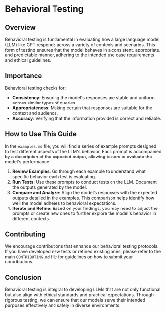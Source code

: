 # Behavioral Testing

## Overview

Behavioral testing is fundamental in evaluating how a large language model (LLM) like GPT responds across a variety of contexts and scenarios. This form of testing ensures that the model behaves in a consistent, appropriate, and predictable manner, adhering to the intended use case requirements and ethical guidelines.

## Importance

Behavioral testing checks for:
- **Consistency**: Ensuring the model's responses are stable and uniform across similar types of queries.
- **Appropriateness**: Making certain that responses are suitable for the context and audience.
- **Accuracy**: Verifying that the information provided is correct and reliable.

## How to Use This Guide

In the `examples.md` file, you will find a series of example prompts designed to test different aspects of the LLM's behavior. Each prompt is accompanied by a description of the expected output, allowing testers to evaluate the model's performance:

1. **Review Examples**: Go through each example to understand what specific behavior each test is evaluating.
2. **Run Tests**: Use these prompts to conduct tests on the LLM. Document the outputs generated by the model.
3. **Compare and Analyze**: Align the model’s responses with the expected outputs detailed in the examples. This comparison helps identify how well the model adheres to behavioral expectations.
4. **Iterate and Refine**: Based on your findings, you may need to adjust the prompts or create new ones to further explore the model's behavior in different contexts.

## Contributing

We encourage contributions that enhance our behavioral testing protocols. If you have developed new tests or refined existing ones, please refer to the main `CONTRIBUTING.md` file for guidelines on how to submit your contributions.

## Conclusion

Behavioral testing is integral to developing LLMs that are not only functional but also align with ethical standards and practical expectations. Through rigorous testing, we can ensure that our models serve their intended purposes effectively and safely in diverse environments.
